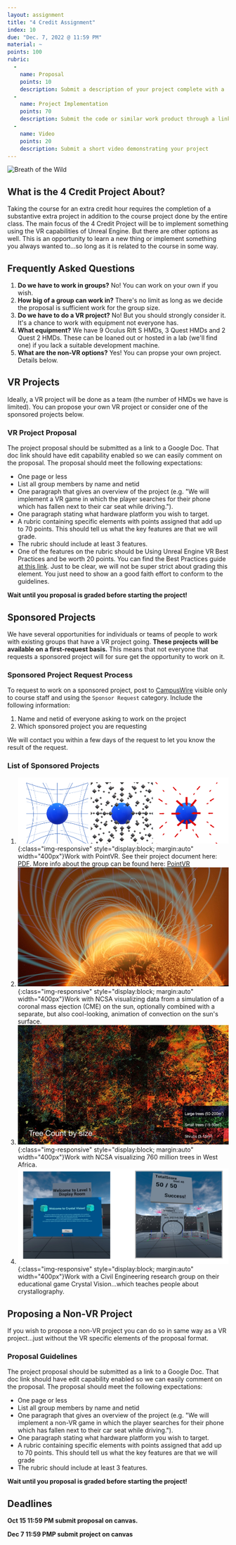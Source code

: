 ```yaml
---
layout: assignment
title: "4 Credit Assignment"
index: 10
due: "Dec. 7, 2022 @ 11:59 PM"
material: ~
points: 100
rubric:
  -
    name: Proposal
    points: 10
    description: Submit a description of your project complete with a 
  - 
    name: Project Implementation
    points: 70
    description: Submit the code or similar work product through a link to a repo or compressed folder 
  -
    name: Video
    points: 20
    description: Submit a short video demonstrating your project
--- 
```

![Breath of the Wild](https://www.theverge.com/_next/image?url=https%3A%2F%2Fcdn.vox-cdn.com%2Fthumbor%2FirIOIA243mp1aEMOHqPkxc4rsKQ%3D%2F0x0%3A950x534%2F2000x1333%2Ffilters%3Afocal(475x267%3A476x268)%2Fcdn.vox-cdn.com%2Fuploads%2Fchorus_asset%2Ffile%2F16193538%2FCI_News_TheLegendOfZeldaBreathOfTheWild_LaboCVR_Zelda_01_image950w.jpg&w=2400&q=75)
## What is the 4 Credit Project About?
Taking the course for an extra credit hour requires the completion of a substantive extra project in addition to the course project done by the entire class. 
The main focus of the 4 Credit Project will be to implement something using the VR capabilities of Unreal Engine. But there are other options as well.
This is an opportunity to learn a new thing or implement something you always wanted to...so long as it is related to the course in some way. 

## Frequently Asked Questions
1. **Do we have to work in groups?** No! You can work on your own if you wish.
2. **How big of a group can work in?** There's no limit as long as we decide the proposal is sufficient work for the group size.
3. **Do we have to do a VR project?** No! But you should strongly consider it. It's a chance to work with equipment not everyone has.
4. **What equipment?** We have 9 Oculus Rift S HMDs, 3 Quest HMDs and 2 Quest 2 HMDs. These can be loaned out or hosted in a lab (we'll find one) if you lack a suitable development machine.
5. **What are the non-VR options?** Yes! You can propse your own project. Details below.

## VR Projects

Ideally, a VR project will be done as a team (the number of HMDs we have is limited). You can propose your own VR project or consider one of the sponsored projects below. 

### VR Project Proposal

The project proposal should be submitted as a link to a Google Doc. That doc link should have edit capability enabled so we can easily comment on the proposal. The proposal should meet the following expectations:
+ One page or less
+ List all group members by name and netid
+ One paragraph that gives an overview of the project (e.g. "We will implement a VR game in which the player searches for their phone which has fallen next to their car seat while driving.").
+ One paragraph stating what hardware platform you wish to target.
+ A rubric containing specific elements with points assigned that add up to 70 points. This should tell us what the key features are that we will grade. 
+ The rubric should include at least 3 features.
+ One of the features on the rubric should be Using Unreal Engine VR Best Practices and be worth 20 points. You can find the Best Practices guide [at this link](https://docs.unrealengine.com/4.26/en-US/SharingAndReleasing/XRDevelopment/VR/DevelopVR/ContentSetup). Just to be clear, we will not be super strict about grading this element. You just need to show an a good faith effort to conform to the guidelines.

**Wait until you proposal is graded before starting the project!**

## Sponsored Projects

We have several opportunities for individuals or teams of people to work with existing groups that have a VR project going. **These projects will be 
available on a first-request basis.** This means that not everyone that requests a sponsored project will for sure get the opportunity to work on it. 

### Sponsored Project Request Process
To request to work on a sponsored project, post to [CampusWire](https://campuswire.com/c/GA821B381/feed) visible only to course staff and using the `Sponsor Request` category. Include the following information:
1. Name and netid of everyone asking to work on the project
2. Which sponsored project you are requesting

We will contact you within a few days of the request to let you know the result of the request.

### List of Sponsored Projects

1. ![UE5](/img/pointvr.png){:class="img-responsive" style="display:block; margin:auto" width="400px"}Work with PointVR. See their project document here: [PDF](https://github.com/illinois-cs415/illinois-cs415.github.io/raw/main/img/pdf/CS_415_Features_List.pdf). More info about the group can be found here: [PointVR](https://icasu.illinois.edu/outreach/point-vr)
2. ![UE5](/img/corona1.jpg){:class="img-responsive" style="display:block; margin:auto" width="400px"}Work with NCSA visualizing data from a simulation of a coronal mass ejection (CME) on the sun, optionally combined with a separate, but also cool-looking, animation of convection on the sun's surface.
3. ![UE5](/img/trees.jpg){:class="img-responsive" style="display:block; margin:auto" width="400px"}Work with NCSA visualizing 760 million trees in West Africa.
4. ![UE5](/img/crystal.png){:class="img-responsive" style="display:block; margin:auto" width="400px"}Work with a Civil Engineering research group on their educational game Crystal Vision...which teaches people about crystallography.

## Proposing a Non-VR Project ##

If you wish to propose a non-VR project you can do so in same way as a VR project...just without the VR specific elements of the proposal format. 

### Proposal Guidelines
The project proposal should be submitted as a link to a Google Doc. That doc link should have edit capability enabled so we can easily comment on the proposal. The proposal should meet the following expectations:
+ One page or less
+ List all group members by name and netid
+ One paragraph that gives an overview of the project (e.g. "We will implement a non-VR game in which the player searches for their phone which has fallen next to their car seat while driving.").
+ One paragraph stating what hardware platform you wish to target.
+ A rubric containing specific elements with points assigned that add up to 70 points. This should tell us what the key features are that we will grade 
+ The rubric should include at least 3 features.

**Wait until you proposal is graded before starting the project!**

## Deadlines
 
**Oct 15 11:59 PM submit proposal on canvas.**

**Dec 7 11:59 PMP submit project on canvas**

